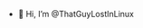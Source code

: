 - 👋 Hi, I’m @ThatGuyLostInLinux


<!---
ThatGuyLostInLinux/ThatGuyLostInLinux is a ✨ special ✨ repository because its `README.md` (this file) appears on your GitHub profile.
You can click the Preview link to take a look at your changes.
--->
